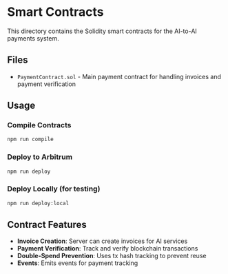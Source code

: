 # Smart Contracts

This directory contains the Solidity smart contracts for the AI-to-AI payments system.

## Files

-   `PaymentContract.sol` - Main payment contract for handling invoices and payment verification

## Usage

### Compile Contracts

```bash
npm run compile
```

### Deploy to Arbitrum

```bash
npm run deploy
```

### Deploy Locally (for testing)

```bash
npm run deploy:local
```

## Contract Features

-   **Invoice Creation**: Server can create invoices for AI services
-   **Payment Verification**: Track and verify blockchain transactions
-   **Double-Spend Prevention**: Uses tx hash tracking to prevent reuse
-   **Events**: Emits events for payment tracking

